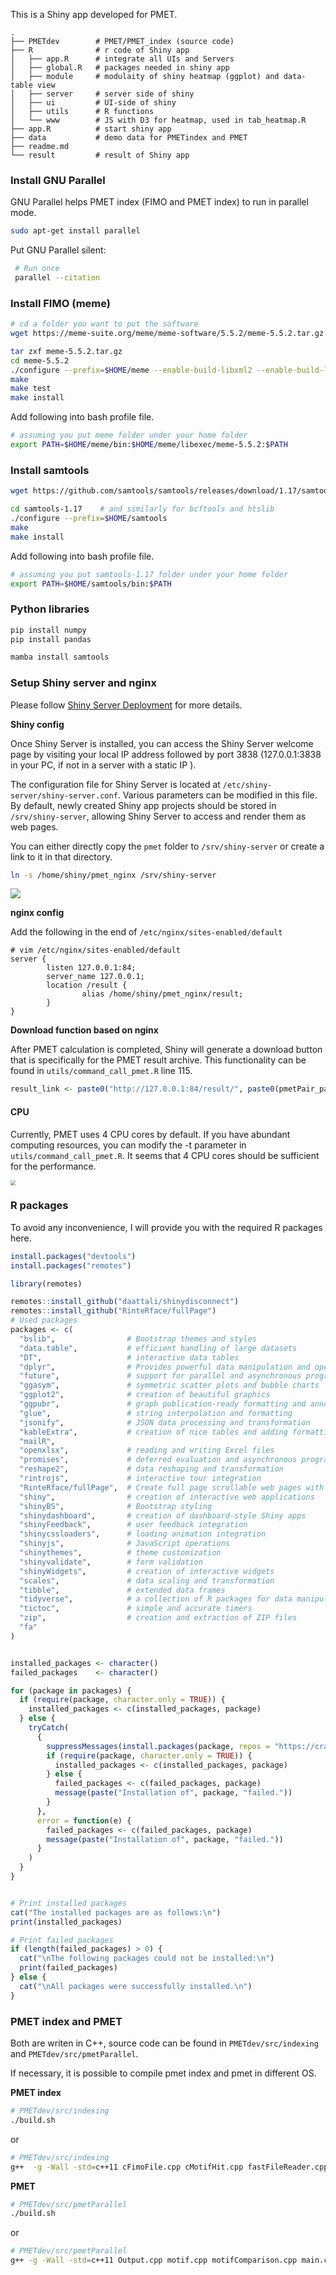This is a Shiny app developed for PMET.

```shell
.
├── PMETdev        # PMET/PMET_index (source code)
├── R              # r code of Shiny app
│   ├── app.R      # integrate all UIs and Servers
│   ├── global.R   # packages needed in shiny app
│   ├── module     # modulaity of shiny heatmap (ggplot) and data-table view
│   ├── server     # server side of shiny
│   ├── ui         # UI-side of shiny
│   ├── utils      # R functions 
│   └── www        # JS with D3 for heatmap, used in tab_heatmap.R
├── app.R          # start shiny app
├── data           # demo data for PMETindex and PMET
├── readme.md
└── result         # result of Shiny app
```

### Install GNU Parallel

GNU Parallel helps PMET index (FIMO and PMET index) to run in parallel mode.

```bash
sudo apt-get install parallel
```

Put GNU Parallel silent:

```bash
 # Run once
 parallel --citation
```

### Install FIMO (meme)

```bash
# cd a folder you want to put the software
wget https://meme-suite.org/meme/meme-software/5.5.2/meme-5.5.2.tar.gz

tar zxf meme-5.5.2.tar.gz
cd meme-5.5.2
./configure --prefix=$HOME/meme --enable-build-libxml2 --enable-build-libxslt
make
make test
make install
```

Add following into bash profile file.

```bash
# assuming you put meme folder under your home folder
export PATH=$HOME/meme/bin:$HOME/meme/libexec/meme-5.5.2:$PATH
```

### Install samtools

```bash
wget https://github.com/samtools/samtools/releases/download/1.17/samtools-1.17.tar.bz2

cd samtools-1.17    # and similarly for bcftools and htslib
./configure --prefix=$HOME/samtools
make
make install
```

Add following into bash profile file.

```bash
# assuming you put samtools-1.17 folder under your home folder
export PATH=$HOME/samtools/bin:$PATH 
```

### Python libraries

```bash
pip install numpy
pip install pandas

mamba install samtools
```

### Setup Shiny server and nginx

Please follow [Shiny Server Deployment](https://cran.r-project.org/web/packages/ReviewR/vignettes/deploy_server.html) for more details.

**Shiny config**

Once Shiny Server is installed, you can access the Shiny Server welcome page by visiting your local IP address followed by port 3838 (127.0.0.1:3838 in your PC, if not in a server with a static IP ).

The configuration file for Shiny Server is located at `/etc/shiny-server/shiny-server.conf`. Various parameters can be modified in this file. By default, newly created Shiny app projects should be stored in `/srv/shiny-server`, allowing Shiny Server to access and render them as web pages.

You can either directly copy the `pmet` folder to `/srv/shiny-server` or create a link to it in that directory.

```bash
ln -s /home/shiny/pmet_nginx /srv/shiny-server
```

![](https://raw.githubusercontent.com/duocang/images/master/PicGo/202304181455329.png)

**nginx config**

Add the following in the end of `/etc/nginx/sites-enabled/default`

```shell
# vim /etc/nginx/sites-enabled/default
server {
        listen 127.0.0.1:84;
        server_name 127.0.0.1;
        location /result {
                alias /home/shiny/pmet_nginx/result;
        }
}
```

**Download function based on nginx**

After PMET calculation is completed, Shiny will generate a download button that is specifically for the PMET result archive. This functionality can be found in `utils/command_call_pmet.R` line 115.

```R
result_link <- paste0("http://127.0.0.1:84/result/", paste0(pmetPair_path_name, ".zip"))
```

#### CPU

Currently, PMET uses 4 CPU cores by default. If you have abundant computing resources, you can modify the -t parameter in `utils/command_call_pmet.R`. It seems that 4 CPU cores should be sufficient for the performance.

<img src="https://raw.githubusercontent.com/duocang/images/master/PicGo/202304181500980.png" style="zoom: 50%;" />

### R packages

To avoid any inconvenience, I will provide you with the required R packages here.

```R
install.packages("devtools")
install.packages("remotes")

library(remotes)

remotes::install_github("daattali/shinydisconnect")
remotes::install_github("RinteRface/fullPage")
# Used packages
packages <- c(
  "bslib",                # Bootstrap themes and styles
  "data.table",           # efficient handling of large datasets
  "DT",                   # interactive data tables
  "dplyr",                # Provides powerful data manipulation and operations
  "future",               # support for parallel and asynchronous programming
  "ggasym",               # symmetric scatter plots and bubble charts
  "ggplot2",              # creation of beautiful graphics
  "ggpubr",               # graph publication-ready formatting and annotations
  "glue",                 # string interpolation and formatting
  "jsonify",              # JSON data processing and transformation
  "kableExtra",           # creation of nice tables and adding formatting
  "mailR",
  "openxlsx",             # reading and writing Excel files
  "promises",             # deferred evaluation and asynchronous programming
  "reshape2",             # data reshaping and transformation
  "rintrojs",             # interactive tour integration
  "RinteRface/fullPage",  # Create full page scrollable web pages with Shiny and R Markdown
  "shiny",                # creation of interactive web applications
  "shinyBS",              # Bootstrap styling
  "shinydashboard",       # creation of dashboard-style Shiny apps
  "shinyFeedback",        # user feedback integration
  "shinycssloaders",      # loading animation integration
  "shinyjs",              # JavaScript operations
  "shinythemes",          # theme customization
  "shinyvalidate",        # form validation
  "shinyWidgets",         # creation of interactive widgets
  "scales",               # data scaling and transformation
  "tibble",               # extended data frames
  "tidyverse",            # a collection of R packages for data manipulation and visualization
  "tictoc",               # simple and accurate timers
  "zip",                  # creation and extraction of ZIP files
  "fa"
)


installed_packages <- character()
failed_packages    <- character()

for (package in packages) {
  if (require(package, character.only = TRUE)) {
    installed_packages <- c(installed_packages, package)
  } else {
    tryCatch(
      {
        suppressMessages(install.packages(package, repos = "https://cran.r-project.org", dependencies = TRUE, type = "source"))
        if (require(package, character.only = TRUE)) {
          installed_packages <- c(installed_packages, package)
        } else {
          failed_packages <- c(failed_packages, package)
          message(paste("Installation of", package, "failed."))
        }
      },
      error = function(e) {
        failed_packages <- c(failed_packages, package)
        message(paste("Installation of", package, "failed."))
      }
    )
  }
}


# Print installed packages
cat("The installed packages are as follows:\n")
print(installed_packages)

# Print failed packages
if (length(failed_packages) > 0) {
  cat("\nThe following packages could not be installed:\n")
  print(failed_packages)
} else {
  cat("\nAll packages were successfully installed.\n")
}
```

### PMET index and PMET

Both are writen in C++, source code can be found in `PMETdev/src/indexing` and `PMETdev/src/pmetParallel`.

If necessary, it is possible to compile pmet index and pmet in different OS.

**PMET index**

```bash
# PMETdev/src/indexing
./build.sh
```

or

```bash
# PMETdev/src/indexing
g++  -g -Wall -std=c++11 cFimoFile.cpp cMotifHit.cpp fastFileReader.cpp main.cpp -o ../../scripts/pmetindex
```

**PMET**

```bash
# PMETdev/src/pmetParallel
./build.sh
```

or

```bash
# PMETdev/src/pmetParallel
g++ -g -Wall -std=c++11 Output.cpp motif.cpp motifComparison.cpp main.cpp -o ../../scripts/pmetParallel_linux -pthread
```


